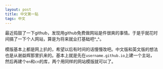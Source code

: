 ```yaml
---
layout: post
title: 中文第一贴
tags: 中文 
---
```


最近捣鼓了一下github，发现用github免费做网站是件很爽的事情。于是乎就花时间搞了一下个人网站，算是为将来就业打基础吧^_^。

模版基本上都是网上扒的，希望以后有时间的话慢慢改吧。中文版和英文版的想法也是从谢益辉那里扒来的。基本上就是先在`username.github.io`上建一个主站，然后再建个`en`和`cn`的库，两个用同样的网站模版就可以了。